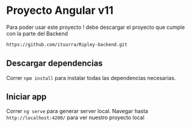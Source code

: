 # Proyecto Angular v11

Para poder usar este proyecto ! debe descargar el proyecto que cumple con la parte del Backend

```bash
https://github.com/ituurra/Ripley-backend.git
```
## Descargar dependencias

Correr `npm install` para instalar todas las dependencias necesarias.

## Iniciar app

Correr `ng serve` para generar server local. Navegar hasta `http://localhost:4200/` para ver nuestro proyecto local


